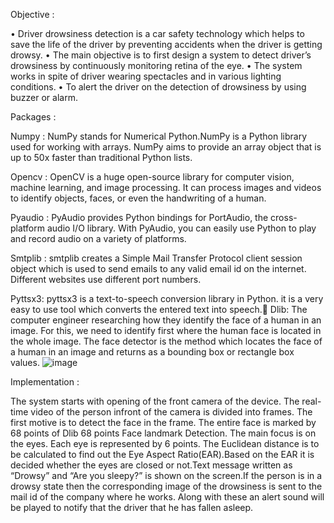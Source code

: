 Objective :

•	Driver drowsiness detection is a car safety technology which helps to save the life of the driver by preventing accidents when the driver is getting drowsy.
•	The main objective is to first design a system to detect driver’s drowsiness by	continuously monitoring retina of the eye.
•	The system works in spite of driver wearing spectacles and in various lighting	conditions.
•	To alert the driver on the detection of drowsiness by using buzzer or alarm.

Packages :

Numpy : NumPy stands for Numerical Python.NumPy is a Python library used for working with arrays. NumPy aims to provide an array object that is up to 50x faster than traditional Python lists.

Opencv : OpenCV is a huge open-source library for computer vision, machine learning, and image processing. It can process images and videos to identify objects, faces, or even the handwriting of a human.

Pyaudio : PyAudio provides Python bindings for PortAudio, the cross-platform audio I/O library. With PyAudio, you can easily use Python to play and record audio on a variety of platforms.

Smtplib : smtplib creates a Simple Mail Transfer Protocol client session object which is used to send emails to any valid email id on the internet. Different websites use different port numbers.

Pyttsx3: pyttsx3 is a text-to-speech conversion library in Python. it is a very easy to use tool which converts the entered text into speech.
Dlib: The computer engineer researching how they identify the face of a human in an image. For this, we need to identify first where the human face is located in the whole image. The face detector is the method which locates the face of a human in an image and returns as a bounding box or rectangle box values.
![image](https://user-images.githubusercontent.com/87173661/126486822-4804decc-6d73-4421-b5ef-74f6b5361058.png)

Implementation :

The system starts with opening of the front camera of the device. The real-time video of the person infront of the camera is divided into frames. The first motive is to detect the face in the frame. The entire face is marked by 68 points of Dlib 68 points Face landmark Detection. The main focus is on the eyes. Each eye is represented by 6 points. The Euclidean distance is to be calculated to find out the Eye Aspect Ratio(EAR).Based on the EAR it is decided whether the eyes are closed or not.Text message written as “Drowsy” and “Are you sleepy?” is shown on the screen.If the person is in a drowsy state then the corresponding image of the drowsiness is sent to the mail id of the company where he works. Along with these an alert sound will be played to notify that the driver that he has fallen asleep.

